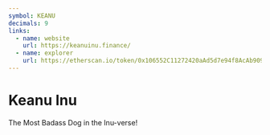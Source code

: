 ```yaml
---
symbol: KEANU
decimals: 9
links:
  - name: website
    url: https://keanuinu.finance/
  - name: explorer
    url: https://etherscan.io/token/0x106552C11272420aAd5d7e94f8AcAb9095A6c952
---
```


# Keanu Inu

The Most Badass Dog in the Inu-verse!
